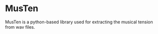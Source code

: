 # MusTen

MusTen is a python-based library used for extracting the musical tension from wav files. 
